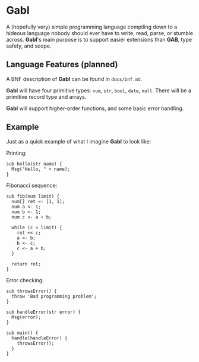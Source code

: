# Gabl

A (hopefully very) simple programming language compiling down
to a hideous language nobody should ever have to write,
read, parse, or stumble across.  **Gabl**'s main purpose is to
support easier extensions than **GAB**, type safety, and scope.

## Language Features (planned)
A BNF description of **Gabl** can be found in `docs/bnf.md`.

**Gabl** will have four primitive types: `num`, `str`, `bool`, `date`,
`null`.  There will be a primitive record type and arrays.

**Gabl** will support higher-order functions, and some basic
error handling.


## Example

Just as a quick example of what I imagine **Gabl** to look
like:

Printing:

```gabl
sub hello(str name) {
  Msg("Hello, " + name);
}
```

Fibonacci sequence:

```gabl
sub fib(num limit) {
  num[] ret <- [1, 1];
  num a <- 1;
  num b <- 1;
  num c <- a + b;

  while (c < limit) {
    ret << c;
    a <- b;
    b <- c;
    c <- a + b;
  }

  return ret;
}
```

Error checking:

```gabl
sub throwsError() {
  throw 'Bad programming problem';
}

sub handleError(str error) {
  Msg(error);
}

sub main() {
  handle(handleError) {
    throwsError();
  }
}
```
